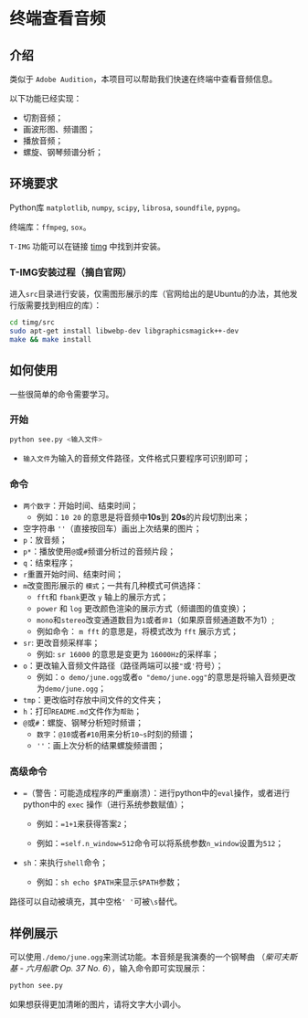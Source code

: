 # 终端查看音频

## 介绍

类似于 `Adobe Audition`，本项目可以帮助我们快速在终端中查看音频信息。 

以下功能已经实现：

* 切割音频；
* 画波形图、频谱图；
* 播放音频；
* 螺旋、钢琴频谱分析；

## 环境要求

Python库 `matplotlib`, `numpy`, `scipy`, `librosa`, `soundfile`, `pypng`。

终端库：`ffmpeg`, `sox`。

`T-IMG` 功能可以在链接 [timg](https://github.com/hzeller/timg/) 中找到并安装。

### T-IMG安装过程（摘自官网）

进入`src`目录进行安装，仅需图形展示的库（官网给出的是Ubuntu的办法，其他发行版需要找到相应的库）：

```bash
cd timg/src
sudo apt-get install libwebp-dev libgraphicsmagick++-dev
make && make install
```

## 如何使用

一些很简单的命令需要学习。

### 开始

```bash
python see.py <输入文件>
```

* `输入文件`为输入的音频文件路径，文件格式只要程序可识别即可；

### 命令

* `两个数字`：开始时间、结束时间；
  * 例如：`10 20` 的意思是将音频中**10s**到 **20s**的片段切割出来；
* 空字符串 `''`（直接按回车）画出上次结果的图片；
* `p`：放音频；
* `p*`：播放使用`@`或`#`频谱分析过的音频片段；
* `q`：结束程序；
* `r`重置开始时间、结束时间；
* `m`改变图形展示的 `模式`；一共有几种模式可供选择：
  * `fft`和 `fbank`更改 `y` 轴上的展示方式；
  * `power` 和 `log` 更改颜色渲染的展示方式（频谱图的值变换）；
  * `mono`和`stereo`改变通道数目为`1`或者`非1`（如果原音频通道数不为1）;
  * 例如命令： `m fft` 的意思是，将模式改为 `fft` 展示方式；
* `sr`: 更改音频采样率；
  * 例如: `sr 16000` 的意思是变更为 `16000Hz`的采样率；
* `o`：更改输入音频文件路径（路径两端可以接`"`或`'`符号）；
  * 例如：`o demo/june.ogg`或者`o "demo/june.ogg"`的意思是将输入音频更改为`demo/june.ogg`；
* `tmp`：更改临时存放中间文件的文件夹；
* `h`：打印`README.md`文件作为`帮助`；
* `@`或`#`：螺旋、钢琴分析短时频谱；
  * `数字`：`@10`或者`#10`用来分析`10~s`时刻的频谱；
  * `''`：画上次分析的结果螺旋频谱图；

### 高级命令

* `=`（警告：可能造成程序的严重崩溃）：进行python中的`eval`操作，或者进行python中的 `exec` 操作（进行系统参数赋值）；
  * 例如：`=1+1`来获得答案`2`；
  
  * 例如：`=self.n_window=512`命令可以将系统参数`n_window`设置为`512`；
* `sh`：来执行`shell`命令；
  
  * 例如：`sh echo $PATH`来显示`$PATH`参数；

路径可以自动被填充，其中空格`' '`可被`\s`替代。

## 样例展示

可以使用`./demo/june.ogg`来测试功能。本音频是我演奏的一个钢琴曲 （*柴可夫斯基 - 六月船歌 Op. 37 No. 6*），输入命令即可实现展示：

```bash
python see.py
```

如果想获得更加清晰的图片，请将文字大小调小。